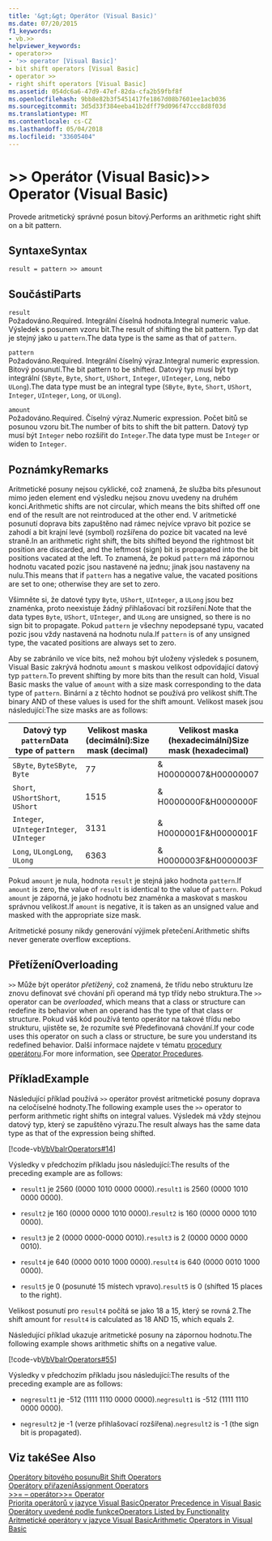 ```yaml
---
title: '&gt;&gt; Operátor (Visual Basic)'
ms.date: 07/20/2015
f1_keywords:
- vb.>>
helpviewer_keywords:
- operator>>
- '>> operator [Visual Basic]'
- bit shift operators [Visual Basic]
- operator >>
- right shift operators [Visual Basic]
ms.assetid: 054dc6a6-47d9-47ef-82da-cfa2b59fbf8f
ms.openlocfilehash: 9bb8e82b3f5451417fe1867d08b7601ee1acb036
ms.sourcegitcommit: 3d5d33f384eeba41b2dff79d096f47ccc8d8f03d
ms.translationtype: MT
ms.contentlocale: cs-CZ
ms.lasthandoff: 05/04/2018
ms.locfileid: "33605404"
---
```

# <a name="gtgt-operator-visual-basic"></a><span data-ttu-id="105a2-102">&gt;&gt; Operátor (Visual Basic)</span><span class="sxs-lookup"><span data-stu-id="105a2-102">&gt;&gt; Operator (Visual Basic)</span></span>
<span data-ttu-id="105a2-103">Provede aritmetický správné posun bitový.</span><span class="sxs-lookup"><span data-stu-id="105a2-103">Performs an arithmetic right shift on a bit pattern.</span></span>  
  
## <a name="syntax"></a><span data-ttu-id="105a2-104">Syntaxe</span><span class="sxs-lookup"><span data-stu-id="105a2-104">Syntax</span></span>  
  
```  
result = pattern >> amount  
```  
  
## <a name="parts"></a><span data-ttu-id="105a2-105">Součásti</span><span class="sxs-lookup"><span data-stu-id="105a2-105">Parts</span></span>  
 `result`  
 <span data-ttu-id="105a2-106">Požadováno.</span><span class="sxs-lookup"><span data-stu-id="105a2-106">Required.</span></span> <span data-ttu-id="105a2-107">Integrální číselná hodnota.</span><span class="sxs-lookup"><span data-stu-id="105a2-107">Integral numeric value.</span></span> <span data-ttu-id="105a2-108">Výsledek s posunem vzoru bit.</span><span class="sxs-lookup"><span data-stu-id="105a2-108">The result of shifting the bit pattern.</span></span> <span data-ttu-id="105a2-109">Typ dat je stejný jako u `pattern`.</span><span class="sxs-lookup"><span data-stu-id="105a2-109">The data type is the same as that of `pattern`.</span></span>  
  
 `pattern`  
 <span data-ttu-id="105a2-110">Požadováno.</span><span class="sxs-lookup"><span data-stu-id="105a2-110">Required.</span></span> <span data-ttu-id="105a2-111">Integrální číselný výraz.</span><span class="sxs-lookup"><span data-stu-id="105a2-111">Integral numeric expression.</span></span> <span data-ttu-id="105a2-112">Bitový posunutí.</span><span class="sxs-lookup"><span data-stu-id="105a2-112">The bit pattern to be shifted.</span></span> <span data-ttu-id="105a2-113">Datový typ musí být typ integrální (`SByte`, `Byte`, `Short`, `UShort`, `Integer`, `UInteger`, `Long`, nebo `ULong`).</span><span class="sxs-lookup"><span data-stu-id="105a2-113">The data type must be an integral type (`SByte`, `Byte`, `Short`, `UShort`, `Integer`, `UInteger`, `Long`, or `ULong`).</span></span>  
  
 `amount`  
 <span data-ttu-id="105a2-114">Požadováno.</span><span class="sxs-lookup"><span data-stu-id="105a2-114">Required.</span></span> <span data-ttu-id="105a2-115">Číselný výraz.</span><span class="sxs-lookup"><span data-stu-id="105a2-115">Numeric expression.</span></span> <span data-ttu-id="105a2-116">Počet bitů se posunou vzoru bit.</span><span class="sxs-lookup"><span data-stu-id="105a2-116">The number of bits to shift the bit pattern.</span></span> <span data-ttu-id="105a2-117">Datový typ musí být `Integer` nebo rozšířit do `Integer`.</span><span class="sxs-lookup"><span data-stu-id="105a2-117">The data type must be `Integer` or widen to `Integer`.</span></span>  
  
## <a name="remarks"></a><span data-ttu-id="105a2-118">Poznámky</span><span class="sxs-lookup"><span data-stu-id="105a2-118">Remarks</span></span>  
 <span data-ttu-id="105a2-119">Aritmetické posuny nejsou cyklické, což znamená, že služba bits přesunout mimo jeden element end výsledku nejsou znovu uvedeny na druhém konci.</span><span class="sxs-lookup"><span data-stu-id="105a2-119">Arithmetic shifts are not circular, which means the bits shifted off one end of the result are not reintroduced at the other end.</span></span> <span data-ttu-id="105a2-120">V aritmetické posunutí doprava bits zapuštěno nad rámec nejvíce vpravo bit pozice se zahodí a bit krajní levé (symbol) rozšířena do pozice bit vacated na levé straně.</span><span class="sxs-lookup"><span data-stu-id="105a2-120">In an arithmetic right shift, the bits shifted beyond the rightmost bit position are discarded, and the leftmost (sign) bit is propagated into the bit positions vacated at the left.</span></span> <span data-ttu-id="105a2-121">To znamená, že pokud `pattern` má zápornou hodnotu vacated pozic jsou nastavené na jednu; jinak jsou nastaveny na nulu.</span><span class="sxs-lookup"><span data-stu-id="105a2-121">This means that if `pattern` has a negative value, the vacated positions are set to one; otherwise they are set to zero.</span></span>  
  
 <span data-ttu-id="105a2-122">Všimněte si, že datové typy `Byte`, `UShort`, `UInteger`, a `ULong` jsou bez znaménka, proto neexistuje žádný přihlašovací bit rozšíření.</span><span class="sxs-lookup"><span data-stu-id="105a2-122">Note that the data types `Byte`, `UShort`, `UInteger`, and `ULong` are unsigned, so there is no sign bit to propagate.</span></span> <span data-ttu-id="105a2-123">Pokud `pattern` je všechny nepodepsané typu, vacated pozic jsou vždy nastavená na hodnotu nula.</span><span class="sxs-lookup"><span data-stu-id="105a2-123">If `pattern` is of any unsigned type, the vacated positions are always set to zero.</span></span>  
  
 <span data-ttu-id="105a2-124">Aby se zabránilo ve více bits, než mohou být uloženy výsledek s posunem, Visual Basic zakrývá hodnotu `amount` s maskou velikost odpovídající datový typ `pattern`.</span><span class="sxs-lookup"><span data-stu-id="105a2-124">To prevent shifting by more bits than the result can hold, Visual Basic masks the value of `amount` with a size mask corresponding to the data type of `pattern`.</span></span> <span data-ttu-id="105a2-125">Binární a z těchto hodnot se používá pro velikost shift.</span><span class="sxs-lookup"><span data-stu-id="105a2-125">The binary AND of these values is used for the shift amount.</span></span> <span data-ttu-id="105a2-126">Velikost masek jsou následující:</span><span class="sxs-lookup"><span data-stu-id="105a2-126">The size masks are as follows:</span></span>  
  
|<span data-ttu-id="105a2-127">Datový typ `pattern`</span><span class="sxs-lookup"><span data-stu-id="105a2-127">Data type of `pattern`</span></span>|<span data-ttu-id="105a2-128">Velikost maska (decimální):</span><span class="sxs-lookup"><span data-stu-id="105a2-128">Size mask (decimal)</span></span>|<span data-ttu-id="105a2-129">Velikost maska (hexadecimální)</span><span class="sxs-lookup"><span data-stu-id="105a2-129">Size mask (hexadecimal)</span></span>|  
|----------------------------|---------------------------|-------------------------------|  
|<span data-ttu-id="105a2-130">`SByte`, `Byte`</span><span class="sxs-lookup"><span data-stu-id="105a2-130">`SByte`, `Byte`</span></span>|<span data-ttu-id="105a2-131">7</span><span class="sxs-lookup"><span data-stu-id="105a2-131">7</span></span>|<span data-ttu-id="105a2-132">&AMP; H00000007</span><span class="sxs-lookup"><span data-stu-id="105a2-132">&H00000007</span></span>|  
|<span data-ttu-id="105a2-133">`Short`, `UShort`</span><span class="sxs-lookup"><span data-stu-id="105a2-133">`Short`, `UShort`</span></span>|<span data-ttu-id="105a2-134">15</span><span class="sxs-lookup"><span data-stu-id="105a2-134">15</span></span>|<span data-ttu-id="105a2-135">&AMP; H0000000F</span><span class="sxs-lookup"><span data-stu-id="105a2-135">&H0000000F</span></span>|  
|<span data-ttu-id="105a2-136">`Integer`, `UInteger`</span><span class="sxs-lookup"><span data-stu-id="105a2-136">`Integer`, `UInteger`</span></span>|<span data-ttu-id="105a2-137">31</span><span class="sxs-lookup"><span data-stu-id="105a2-137">31</span></span>|<span data-ttu-id="105a2-138">&AMP; H0000001F</span><span class="sxs-lookup"><span data-stu-id="105a2-138">&H0000001F</span></span>|  
|<span data-ttu-id="105a2-139">`Long`, `ULong`</span><span class="sxs-lookup"><span data-stu-id="105a2-139">`Long`, `ULong`</span></span>|<span data-ttu-id="105a2-140">63</span><span class="sxs-lookup"><span data-stu-id="105a2-140">63</span></span>|<span data-ttu-id="105a2-141">&AMP; H0000003F</span><span class="sxs-lookup"><span data-stu-id="105a2-141">&H0000003F</span></span>|  
  
 <span data-ttu-id="105a2-142">Pokud `amount` je nula, hodnota `result` je stejná jako hodnota `pattern`.</span><span class="sxs-lookup"><span data-stu-id="105a2-142">If `amount` is zero, the value of `result` is identical to the value of `pattern`.</span></span> <span data-ttu-id="105a2-143">Pokud `amount` je záporná, je jako hodnotu bez znaménka a maskovat s maskou správnou velikost.</span><span class="sxs-lookup"><span data-stu-id="105a2-143">If `amount` is negative, it is taken as an unsigned value and masked with the appropriate size mask.</span></span>  
  
 <span data-ttu-id="105a2-144">Aritmetické posuny nikdy generování výjimek přetečení.</span><span class="sxs-lookup"><span data-stu-id="105a2-144">Arithmetic shifts never generate overflow exceptions.</span></span>  
  
## <a name="overloading"></a><span data-ttu-id="105a2-145">Přetížení</span><span class="sxs-lookup"><span data-stu-id="105a2-145">Overloading</span></span>  
 <span data-ttu-id="105a2-146">`>>` Může být operátor *přetížený*, což znamená, že třídu nebo strukturu lze znovu definovat své chování při operand má typ třídy nebo struktura.</span><span class="sxs-lookup"><span data-stu-id="105a2-146">The `>>` operator can be *overloaded*, which means that a class or structure can redefine its behavior when an operand has the type of that class or structure.</span></span> <span data-ttu-id="105a2-147">Pokud váš kód používá tento operátor na takové třídu nebo strukturu, ujistěte se, že rozumíte své Předefinovaná chování.</span><span class="sxs-lookup"><span data-stu-id="105a2-147">If your code uses this operator on such a class or structure, be sure you understand its redefined behavior.</span></span> <span data-ttu-id="105a2-148">Další informace najdete v tématu [procedury operátoru](../../../visual-basic/programming-guide/language-features/procedures/operator-procedures.md).</span><span class="sxs-lookup"><span data-stu-id="105a2-148">For more information, see [Operator Procedures](../../../visual-basic/programming-guide/language-features/procedures/operator-procedures.md).</span></span>  
  
## <a name="example"></a><span data-ttu-id="105a2-149">Příklad</span><span class="sxs-lookup"><span data-stu-id="105a2-149">Example</span></span>  
 <span data-ttu-id="105a2-150">Následující příklad používá `>>` operátor provést aritmetické posuny doprava na celočíselné hodnoty.</span><span class="sxs-lookup"><span data-stu-id="105a2-150">The following example uses the `>>` operator to perform arithmetic right shifts on integral values.</span></span> <span data-ttu-id="105a2-151">Výsledek má vždy stejnou datový typ, který se zapuštěno výrazu.</span><span class="sxs-lookup"><span data-stu-id="105a2-151">The result always has the same data type as that of the expression being shifted.</span></span>  
  
 [!code-vb[VbVbalrOperators#14](../../../visual-basic/language-reference/operators/codesnippet/VisualBasic/right-shift-operator_1.vb)]  
  
 <span data-ttu-id="105a2-152">Výsledky v předchozím příkladu jsou následující:</span><span class="sxs-lookup"><span data-stu-id="105a2-152">The results of the preceding example are as follows:</span></span>  
  
-   <span data-ttu-id="105a2-153">`result1` je 2560 (0000 1010 0000 0000).</span><span class="sxs-lookup"><span data-stu-id="105a2-153">`result1` is 2560 (0000 1010 0000 0000).</span></span>  
  
-   <span data-ttu-id="105a2-154">`result2` je 160 (0000 0000 1010 0000).</span><span class="sxs-lookup"><span data-stu-id="105a2-154">`result2` is 160 (0000 0000 1010 0000).</span></span>  
  
-   <span data-ttu-id="105a2-155">`result3` je 2 (0000 0000-0000 0010).</span><span class="sxs-lookup"><span data-stu-id="105a2-155">`result3` is 2 (0000 0000 0000 0010).</span></span>  
  
-   <span data-ttu-id="105a2-156">`result4` je 640 (0000 0010 1000 0000).</span><span class="sxs-lookup"><span data-stu-id="105a2-156">`result4` is 640 (0000 0010 1000 0000).</span></span>  
  
-   <span data-ttu-id="105a2-157">`result5` je 0 (posunuté 15 místech vpravo).</span><span class="sxs-lookup"><span data-stu-id="105a2-157">`result5` is 0 (shifted 15 places to the right).</span></span>  
  
 <span data-ttu-id="105a2-158">Velikost posunutí pro `result4` počítá se jako 18 a 15, který se rovná 2.</span><span class="sxs-lookup"><span data-stu-id="105a2-158">The shift amount for `result4` is calculated as 18 AND 15, which equals 2.</span></span>  
  
 <span data-ttu-id="105a2-159">Následující příklad ukazuje aritmetické posuny na zápornou hodnotu.</span><span class="sxs-lookup"><span data-stu-id="105a2-159">The following example shows arithmetic shifts on a negative value.</span></span>  
  
 [!code-vb[VbVbalrOperators#55](../../../visual-basic/language-reference/operators/codesnippet/VisualBasic/right-shift-operator_2.vb)]  
  
 <span data-ttu-id="105a2-160">Výsledky v předchozím příkladu jsou následující:</span><span class="sxs-lookup"><span data-stu-id="105a2-160">The results of the preceding example are as follows:</span></span>  
  
-   <span data-ttu-id="105a2-161">`negresult1` je -512 (1111 1110 0000 0000).</span><span class="sxs-lookup"><span data-stu-id="105a2-161">`negresult1` is -512 (1111 1110 0000 0000).</span></span>  
  
-   <span data-ttu-id="105a2-162">`negresult2` je -1 (verze přihlašovací rozšířena).</span><span class="sxs-lookup"><span data-stu-id="105a2-162">`negresult2` is -1 (the sign bit is propagated).</span></span>  
  
## <a name="see-also"></a><span data-ttu-id="105a2-163">Viz také</span><span class="sxs-lookup"><span data-stu-id="105a2-163">See Also</span></span>  
 [<span data-ttu-id="105a2-164">Operátory bitového posunu</span><span class="sxs-lookup"><span data-stu-id="105a2-164">Bit Shift Operators</span></span>](../../../visual-basic/language-reference/operators/bit-shift-operators.md)  
 [<span data-ttu-id="105a2-165">Operátory přiřazení</span><span class="sxs-lookup"><span data-stu-id="105a2-165">Assignment Operators</span></span>](../../../visual-basic/language-reference/operators/assignment-operators.md)  
 [<span data-ttu-id="105a2-166">>>= – operátor</span><span class="sxs-lookup"><span data-stu-id="105a2-166">>>= Operator</span></span>](../../../visual-basic/language-reference/operators/right-shift-assignment-operator.md)  
 [<span data-ttu-id="105a2-167">Priorita operátorů v jazyce Visual Basic</span><span class="sxs-lookup"><span data-stu-id="105a2-167">Operator Precedence in Visual Basic</span></span>](../../../visual-basic/language-reference/operators/operator-precedence.md)  
 [<span data-ttu-id="105a2-168">Operátory uvedené podle funkce</span><span class="sxs-lookup"><span data-stu-id="105a2-168">Operators Listed by Functionality</span></span>](../../../visual-basic/language-reference/operators/operators-listed-by-functionality.md)  
 [<span data-ttu-id="105a2-169">Aritmetické operátory v jazyce Visual Basic</span><span class="sxs-lookup"><span data-stu-id="105a2-169">Arithmetic Operators in Visual Basic</span></span>](../../../visual-basic/programming-guide/language-features/operators-and-expressions/arithmetic-operators.md)
